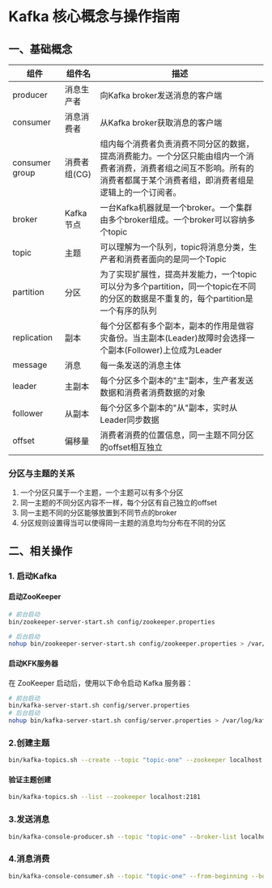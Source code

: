 # Kafka 核心概念与操作指南

## 一、基础概念

| 组件 | 组件名 | 描述 |
|------|--------|------|
| producer | 消息生产者 | 向Kafka broker发送消息的客户端 |
| consumer | 消息消费者 | 从Kafka broker获取消息的客户端 |
| consumer group | 消费者组(CG) | 组内每个消费者负责消费不同分区的数据，提高消费能力。一个分区只能由组内一个消费者消费，消费者组之间互不影响。所有的消费者都属于某个消费者组，即消费者组是逻辑上的一个订阅者。 |
| broker | Kafka节点 | 一台Kafka机器就是一个broker。一个集群由多个broker组成。一个broker可以容纳多个topic |
| topic | 主题 | 可以理解为一个队列，topic将消息分类，生产者和消费者面向的是同一个Topic |
| partition | 分区 | 为了实现扩展性，提高并发能力，一个topic可以分为多个partition，同一个topic在不同的分区的数据是不重复的，每个partition是一个有序的队列 |
| replication | 副本 | 每个分区都有多个副本，副本的作用是做容灾备份。当主副本(Leader)故障时会选择一个副本(Follower)上位成为Leader |
| message | 消息 | 每一条发送的消息主体 |
| leader | 主副本 | 每个分区多个副本的"主"副本，生产者发送数据和消费者消费数据的对象 |
| follower | 从副本 | 每个分区多个副本的"从"副本，实时从Leader同步数据 |
| offset | 偏移量 | 消费者消费的位置信息，同一主题不同分区的offset相互独立 |

### 分区与主题的关系

1. 一个分区只属于一个主题，一个主题可以有多个分区
2. 同一主题的不同分区内容不一样，每个分区有自己独立的offset
3. 同一主题不同的分区能够放置到不同节点的broker
4. 分区规则设置得当可以使得同一主题的消息均匀分布在不同的分区

## 二、相关操作

### 1. 启动Kafka

#### 启动ZooKeeper
```bash
# 前台启动
bin/zookeeper-server-start.sh config/zookeeper.properties

# 后台启动
nohup bin/zookeeper-server-start.sh config/zookeeper.properties > /var/log/kafka/zookeeper.log 2>&1 &
```

#### 启动KFK服务器
在 ZooKeeper 启动后，使用以下命令启动 Kafka 服务器：

```bash
# 前台启动
bin/kafka-server-start.sh config/server.properties
# 后台启动
nohup bin/kafka-server-start.sh config/server.properties > /var/log/kafka/kafka.log 2>&1 &
```

### 2.创建主题
```bash
bin/kafka-topics.sh --create --topic "topic-one" --zookeeper localhost:2181 --partitions 1 --replication-factor 1
```
#### 验证主题创建
```bash
bin/kafka-topics.sh --list --zookeeper localhost:2181
```
### 3.发送消息
```bash
bin/kafka-console-producer.sh --topic "topic-one" --broker-list localhost:9092
```
### 4.消息消费
```bash
bin/kafka-console-consumer.sh --topic "topic-one" --from-beginning --bootstrap-server localhost:9092
```
